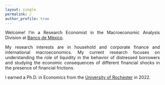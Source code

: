 ```yaml
---
layout: single
permalink: /
author_profile: true
---
```


<div style="text-align: justify;">

Welcome! I’m a Research Economist in the Macroeconomic Analysis Division at [Banco de México](https://www.banxico.org.mx/indexen.html).<br/>

My research interests are in household and corporate finance and international macroeconomics. My current research focuses on understanding the role of liquidity in the behavior of distressed borrowers and studying the economic consequences of different financial shocks in the presence of financial frictions.<br/>

I earned a Ph.D. in Economics from the [University of Rochester](https://www.sas.rochester.edu/eco/graduate/index.html) in 2022.<br/>

</div>
